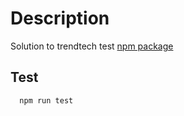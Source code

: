 # Description
Solution to trendtech test
[npm package](https://www.npmjs.com/package/trendtech-test-solution)

## Test
```
  npm run test
```
